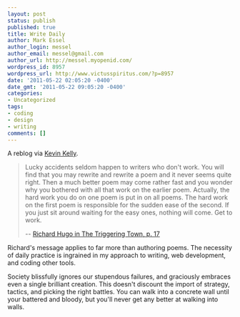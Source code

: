 ```yaml
---
layout: post
status: publish
published: true
title: Write Daily
author: Mark Essel
author_login: messel
author_email: messel@gmail.com
author_url: http://messel.myopenid.com/
wordpress_id: 8957
wordpress_url: http://www.victusspiritus.com/?p=8957
date: '2011-05-22 02:05:20 -0400'
date_gmt: '2011-05-22 09:05:20 -0400'
categories:
- Uncategorized
tags:
- coding
- design
- writing
comments: []
---
```

<p>A reblog via <a href="http://www.kk.org/thetechnium/archives/2011/05/found_quotes_7.php">Kevin Kelly</a>. </p>
<blockquote><p>
Lucky accidents seldom happen to writers who don't work. You will find that you may rewrite and rewrite a poem and it never seems quite right. Then a much better poem may come rather fast and you wonder why you bothered with all that work on the earlier poem. Actually, the hard work you do on one poem is put in on all poems. The hard work on the first poem is responsible for the sudden ease of the second. If you just sit around waiting for the easy ones, nothing will come. Get to work.</p>
<p>-- <a href="http://www.amazon.com/gp/aw/d/039333872X/ref=redir_mdp_mobile/183-9504252-8760256?ref_=sr_1_1&s=books&qid=1305047351&sr=1-1">Richard Hugo in The Triggering Town, p. 17</a>
</p></blockquote>
<p>Richard's message applies to far more than authoring poems. The necessity of daily practice is ingrained in my approach to writing, web development, and coding other tools. </p>
<p>Society blissfully ignores our stupendous failures, and graciously embraces even a single brilliant creation. This doesn't discount the import of strategy, tactics, and picking the right battles. You can walk into a concrete wall until your battered and bloody, but you'll never get any better at walking into walls.</p>
